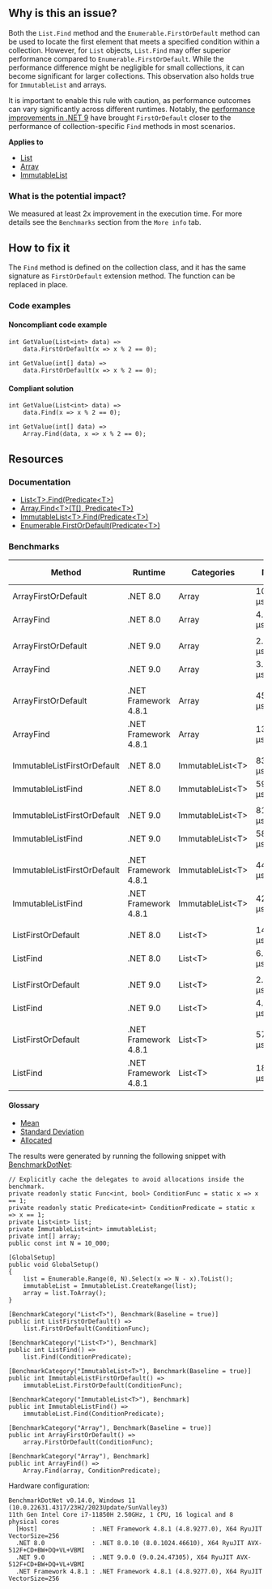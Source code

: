 ## Why is this an issue?

Both the `List.Find` method and the `Enumerable.FirstOrDefault` method can be used to locate the first element that meets a
specified condition within a collection. However, for `List` objects, `List.Find` may offer superior performance compared to
`Enumerable.FirstOrDefault`. While the performance difference might be negligible for small collections, it can become significant for
larger collections. This observation also holds true for `ImmutableList` and arrays.

It is important to enable this rule with caution, as performance outcomes can vary significantly across different runtimes. Notably, the [performance improvements in .NET 9](https://devblogs.microsoft.com/dotnet/performance-improvements-in-net-9/#collections) have brought
`FirstOrDefault` closer to the performance of collection-specific `Find` methods in most scenarios.

**Applies to**

- [List](https://learn.microsoft.com/en-us/dotnet/api/system.collections.generic.list-1.find)
- [Array](https://learn.microsoft.com/en-us/dotnet/api/system.array.find)
- [ImmutableList](https://learn.microsoft.com/en-us/dotnet/api/system.collections.immutable.immutablelist-1.find)

### What is the potential impact?

We measured at least 2x improvement in the execution time. For more details see the `Benchmarks` section from the `More info`
tab.

## How to fix it

The `Find` method is defined on the collection class, and it has the same signature as `FirstOrDefault` extension method. The
function can be replaced in place.

### Code examples

#### Noncompliant code example

    int GetValue(List<int> data) =>
        data.FirstOrDefault(x => x % 2 == 0);

    int GetValue(int[] data) =>
        data.FirstOrDefault(x => x % 2 == 0);

#### Compliant solution

    int GetValue(List<int> data) =>
        data.Find(x => x % 2 == 0);

    int GetValue(int[] data) =>
        Array.Find(data, x => x % 2 == 0);

## Resources

### Documentation

- [List&lt;T&gt;.Find(Predicate&lt;T&gt;)](https://learn.microsoft.com/en-us/dotnet/api/system.collections.generic.list-1.find)
- [Array.Find&lt;T&gt;(T\[\], Predicate&lt;T&gt;)](https://learn.microsoft.com/en-us/dotnet/api/system.array.find)
- [ImmutableList&lt;T&gt;.Find(Predicate&lt;T&gt;)](https://learn.microsoft.com/en-us/dotnet/api/system.collections.immutable.immutablelist-1.find)
- [Enumerable.FirstOrDefault(Predicate&lt;T&gt;)](https://learn.microsoft.com/en-us/dotnet/api/system.linq.enumerable.firstordefault)

### Benchmarks

| Method | Runtime | Categories | Mean | Standard Deviation | Allocated |
| --- | --- | --- | --- | --- | --- |
| ArrayFirstOrDefault | .NET 8.0 | Array | 10.515 μs | 0.1410 μs | 32 B |
| ArrayFind | .NET 8.0 | Array | 4.417 μs | 0.0729 μs | - |
|  |  |  |  |  |  |
| ArrayFirstOrDefault | .NET 9.0 | Array | 2.262 μs | 0.0135 μs | - |
| ArrayFind | .NET 9.0 | Array | 3.428 μs | 0.0206 μs | - |
|  |  |  |  |  |  |
| ArrayFirstOrDefault | .NET Framework 4.8.1 | Array | 45.074 μs | 0.7517 μs | 32 B |
| ArrayFind | .NET Framework 4.8.1 | Array | 13.948 μs | 0.1496 μs | - |
|  |  |  |  |  |  |
| ImmutableListFirstOrDefault | .NET 8.0 | ImmutableList&lt;T&gt; | 83.796 μs | 1.3199 μs | 72 B |
| ImmutableListFind | .NET 8.0 | ImmutableList&lt;T&gt; | 59.720 μs | 1.0723 μs | - |
|  |  |  |  |  |  |
| ImmutableListFirstOrDefault | .NET 9.0 | ImmutableList&lt;T&gt; | 81.984 μs | 1.0886 μs | 72 B |
| ImmutableListFind | .NET 9.0 | ImmutableList&lt;T&gt; | 58.288 μs | 0.8079 μs | - |
|  |  |  |  |  |  |
| ImmutableListFirstOrDefault | .NET Framework 4.8.1 | ImmutableList&lt;T&gt; | 446.893 μs | 9.8430 μs | 76 B |
| ImmutableListFind | .NET Framework 4.8.1 | ImmutableList&lt;T&gt; | 427.476 μs | 3.3371 μs | - |
|  |  |  |  |  |  |
| ListFirstOrDefault | .NET 8.0 | List&lt;T&gt; | 14.808 μs | 0.1723 μs | 40 B |
| ListFind | .NET 8.0 | List&lt;T&gt; | 6.040 μs | 0.1104 μs | - |
|  |  |  |  |  |  |
| ListFirstOrDefault | .NET 9.0 | List&lt;T&gt; | 2.233 μs | 0.0154 μs | - |
| ListFind | .NET 9.0 | List&lt;T&gt; | 4.458 μs | 0.0745 μs | - |
|  |  |  |  |  |  |
| ListFirstOrDefault | .NET Framework 4.8.1 | List&lt;T&gt; | 57.290 μs | 1.0494 μs | 40 B |
| ListFind | .NET Framework 4.8.1 | List&lt;T&gt; | 18.476 μs | 0.0504 μs | - |

#### Glossary

- [Mean](https://en.wikipedia.org/wiki/Arithmetic_mean)
- [Standard Deviation](https://en.wikipedia.org/wiki/Standard_deviation)
- [Allocated](https://en.wikipedia.org/wiki/Memory_management)

The results were generated by running the following snippet with [BenchmarkDotNet](https://github.com/dotnet/BenchmarkDotNet):

    // Explicitly cache the delegates to avoid allocations inside the benchmark.
    private readonly static Func<int, bool> ConditionFunc = static x => x == 1;
    private readonly static Predicate<int> ConditionPredicate = static x => x == 1;
    private List<int> list;
    private ImmutableList<int> immutableList;
    private int[] array;
    public const int N = 10_000;
    
    [GlobalSetup]
    public void GlobalSetup()
    {
        list = Enumerable.Range(0, N).Select(x => N - x).ToList();
        immutableList = ImmutableList.CreateRange(list);
        array = list.ToArray();
    }
    
    [BenchmarkCategory("List<T>"), Benchmark(Baseline = true)]
    public int ListFirstOrDefault() =>
        list.FirstOrDefault(ConditionFunc);
    
    [BenchmarkCategory("List<T>"), Benchmark]
    public int ListFind() =>
        list.Find(ConditionPredicate);
    
    [BenchmarkCategory("ImmutableList<T>"), Benchmark(Baseline = true)]
    public int ImmutableListFirstOrDefault() =>
        immutableList.FirstOrDefault(ConditionFunc);
    
    [BenchmarkCategory("ImmutableList<T>"), Benchmark]
    public int ImmutableListFind() =>
        immutableList.Find(ConditionPredicate);
    
    [BenchmarkCategory("Array"), Benchmark(Baseline = true)]
    public int ArrayFirstOrDefault() =>
        array.FirstOrDefault(ConditionFunc);
    
    [BenchmarkCategory("Array"), Benchmark]
    public int ArrayFind() =>
        Array.Find(array, ConditionPredicate);

Hardware configuration:

    BenchmarkDotNet v0.14.0, Windows 11 (10.0.22631.4317/23H2/2023Update/SunValley3)
    11th Gen Intel Core i7-11850H 2.50GHz, 1 CPU, 16 logical and 8 physical cores
      [Host]               : .NET Framework 4.8.1 (4.8.9277.0), X64 RyuJIT VectorSize=256
      .NET 8.0             : .NET 8.0.10 (8.0.1024.46610), X64 RyuJIT AVX-512F+CD+BW+DQ+VL+VBMI
      .NET 9.0             : .NET 9.0.0 (9.0.24.47305), X64 RyuJIT AVX-512F+CD+BW+DQ+VL+VBMI
      .NET Framework 4.8.1 : .NET Framework 4.8.1 (4.8.9277.0), X64 RyuJIT VectorSize=256